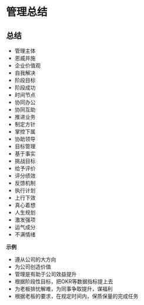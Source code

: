 # 管理总结

## 总结
* 管理主体
* 恩威并施
* 企业价值观
* 自我解决
* 阶段目标
* 阶段成功
* 时间节点
* 协同办公
* 协同互助
* 推进业务
* 制定方针
* 掌控下属
* 协助领导
* 目标管理
* 基于事实
* 挑战目标
* 给予评价
* 评分绩效
* 反馈机制
* 执行计划
* 上行下效
* 真心着想
* 人生规划
* 激发强项
* 运气成分    
* 不满情绪

**示例**

* 遵从公司的大方向
* 为公司创造价值
* 管理是有助于公司效益提升
* 根据阶段性目标，把OKR等数据指标提上去
* 为老板排忧解难，为同事争取提升，谋福利
* 根据老板的要求，在规定时间内，保质保量的完成任务